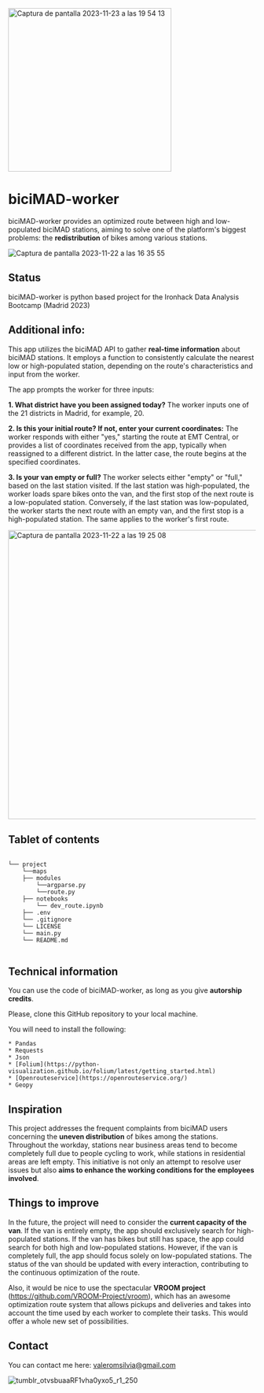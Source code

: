 
<img width="332" alt="Captura de pantalla 2023-11-23 a las 19 54 13" src="https://github.com/silviluliuma/biciMAD-worker/assets/138609959/9c2deb88-1c3d-49bf-80ec-2f6641977114">

# __biciMAD-worker__

biciMAD-worker provides an optimized route between high and low-populated biciMAD stations, aiming to solve one of the platform's biggest problems: the **redistribution** of bikes among various stations.

![Captura de pantalla 2023-11-22 a las 16 35 55](https://github.com/silviluliuma/ih_datamadpt0923_project_m1/assets/138609959/4add47cd-53ff-4b07-9463-e03914177fd5)


## **Status**

biciMAD-worker is python based project for the Ironhack Data Analysis Bootcamp (Madrid 2023)

## **Additional info:**

This app utilizes the biciMAD API to gather **real-time information** about biciMAD stations. It employs a function to consistently calculate the nearest low or high-populated station, depending on the route's characteristics and input from the worker.

The app prompts the worker for three inputs:

**1. What district have you been assigned today?** The worker inputs one of the 21 districts in Madrid, for example, 20.

**2. Is this your initial route? If not, enter your current coordinates:** The worker responds with either "yes," starting the route at EMT Central, or provides a list of coordinates received from the app, typically when reassigned to a different district. In the latter case, the route begins at the specified coordinates.

**3. Is your van empty or full?** The worker selects either "empty" or "full," based on the last station visited. If the last station was high-populated, the worker loads spare bikes onto the van, and the first stop of the next route is a low-populated station. Conversely, if the last station was low-populated, the worker starts the next route with an empty van, and the first stop is a high-populated station. The same applies to the worker's first route.

<img width="587" alt="Captura de pantalla 2023-11-22 a las 19 25 08" src="https://github.com/silviluliuma/ih_datamadpt0923_project_m1/assets/138609959/39526901-5afb-4be3-a587-70e537db7455">


## **Tablet of contents**

```

└── project
    └──maps 
    ├── modules
        └──argparse.py 
        └──route.py 
    ├── notebooks
        └── dev_route.ipynb
    ├── .env 
    └── .gitignore
    └── LICENSE
    └── main.py
    └── README.md
    
```
## **Technical information**

You can use the code of biciMAD-worker, as long as you give **autorship credits**. 

Please, clone this GitHub repository to your local machine.

You will need to install the following:

    * Pandas
    * Requests
    * Json
    * [Folium](https://python-visualization.github.io/folium/latest/getting_started.html)
    * [Openrouteservice](https://openrouteservice.org/)
    * Geopy

## **Inspiration**

This project addresses the frequent complaints from biciMAD users concerning the **uneven distribution** of bikes among the stations. Throughout the workday, stations near business areas tend to become completely full due to people cycling to work, while stations in residential areas are left empty. This initiative is not only an attempt to resolve user issues but also **aims to enhance the working conditions for the employees involved**.

## **Things to improve**

In the future, the project will need to consider the **current capacity of the van**. If the van is entirely empty, the app should exclusively search for high-populated stations. If the van has bikes but still has space, the app could search for both high and low-populated stations. However, if the van is completely full, the app should focus solely on low-populated stations. The status of the van should be updated with every interaction, contributing to the continuous optimization of the route.

Also, it would be nice to use the spectacular **VROOM project** (https://github.com/VROOM-Project/vroom), which has an awesome optimization route system that allows pickups and deliveries and takes into account the time used by each worker to complete their tasks. This would offer a whole new set of possibilities.

## **Contact**

You can contact me here: valeromsilvia@gmail.com

![tumblr_otvsbuaaRF1vha0yxo5_r1_250](https://github.com/silviluliuma/ih_datamadpt0923_project_m1/assets/138609959/f597f7de-0741-4079-a9ac-a94b92359e8a)
